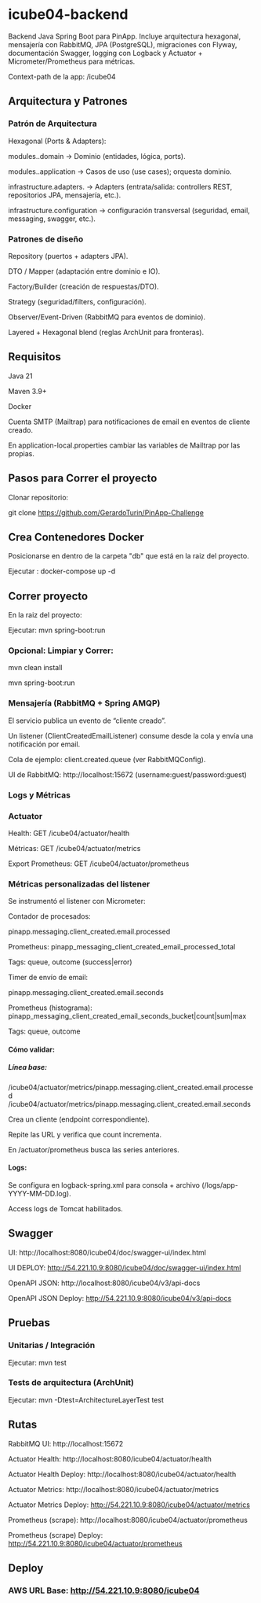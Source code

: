 # icube04-backend
Backend Java Spring Boot para PinApp.
Incluye arquitectura hexagonal, mensajería con RabbitMQ, JPA (PostgreSQL), migraciones con Flyway, documentación Swagger, logging con Logback y Actuator + Micrometer/Prometheus para métricas.

Context-path de la app: /icube04


## Arquitectura y Patrones
### Patrón de Arquitectura

Hexagonal (Ports & Adapters):

modules.<mod>.domain → Dominio (entidades, lógica, ports).

modules.<mod>.application → Casos de uso (use cases); orquesta dominio.

infrastructure.adapters.<mod> → Adapters (entrata/salida: controllers REST, repositorios JPA, mensajería, etc.).

infrastructure.configuration → configuración transversal (seguridad, email, messaging, swagger, etc.).

### Patrones de diseño
Repository (puertos + adapters JPA).

DTO / Mapper (adaptación entre dominio e IO).

Factory/Builder (creación de respuestas/DTO).

Strategy (seguridad/filters, configuración).

Observer/Event-Driven (RabbitMQ para eventos de dominio).

Layered + Hexagonal blend (reglas ArchUnit para fronteras).


## Requisitos

Java 21

Maven 3.9+

Docker

Cuenta SMTP (Mailtrap) para notificaciones de email en eventos de cliente creado.

En application-local.properties cambiar las variables de Mailtrap por las propias.



## Pasos para Correr el proyecto

Clonar repositorio:

git clone https://github.com/GerardoTurin/PinApp-Challenge


## Crea Contenedores Docker

Posicionarse en dentro de la carpeta "db" que está en la raiz del proyecto.

Ejecutar : docker-compose up -d




## Correr proyecto

En la raiz del proyecto:

Ejecutar: mvn spring-boot:run

### Opcional: Limpiar y Correr:

mvn clean install

mvn spring-boot:run


### Mensajería (RabbitMQ + Spring AMQP)

El servicio publica un evento de “cliente creado”.

Un listener (ClientCreatedEmailListener) consume desde la cola y envía una notificación por email.

Cola de ejemplo: client.created.queue (ver RabbitMQConfig).

UI de RabbitMQ: http://localhost:15672 (username:guest/password:guest)



### Logs y Métricas

### Actuator

Health: GET /icube04/actuator/health

Métricas: GET /icube04/actuator/metrics

Export Prometheus: GET /icube04/actuator/prometheus


### Métricas personalizadas del listener

Se instrumentó el listener con Micrometer:

Contador de procesados:

pinapp.messaging.client_created.email.processed

Prometheus: pinapp_messaging_client_created_email_processed_total

Tags: queue, outcome (success|error)

Timer de envío de email:

pinapp.messaging.client_created.email.seconds

Prometheus (histograma):
pinapp_messaging_client_created_email_seconds_bucket|count|sum|max

Tags: queue, outcome


#### Cómo validar:

##### Línea base:

/icube04/actuator/metrics/pinapp.messaging.client_created.email.processed
/icube04/actuator/metrics/pinapp.messaging.client_created.email.seconds


Crea un cliente (endpoint correspondiente).

Repite las URL y verifica que count incrementa.

En /actuator/prometheus busca las series anteriores.

#### Logs:

Se configura en logback-spring.xml para consola + archivo (/logs/app-YYYY-MM-DD.log).

Access logs de Tomcat habilitados.



## Swagger

UI: http://localhost:8080/icube04/doc/swagger-ui/index.html

UI DEPLOY: http://54.221.10.9:8080/icube04/doc/swagger-ui/index.html

OpenAPI JSON: http://localhost:8080/icube04/v3/api-docs

OpenAPI JSON Deploy: http://54.221.10.9:8080/icube04/v3/api-docs


## Pruebas
### Unitarias / Integración

Ejecutar: mvn test

### Tests de arquitectura (ArchUnit)

Ejecutar: mvn -Dtest=ArchitectureLayerTest test


## Rutas

RabbitMQ UI: http://localhost:15672

Actuator Health: http://localhost:8080/icube04/actuator/health

Actuator Health Deploy: http://localhost:8080/icube04/actuator/health

Actuator Metrics: http://localhost:8080/icube04/actuator/metrics

Actuator Metrics Deploy: http://54.221.10.9:8080/icube04/actuator/metrics

Prometheus (scrape): http://localhost:8080/icube04/actuator/prometheus

Prometheus (scrape) Deploy: http://54.221.10.9:8080/icube04/actuator/prometheus

## Deploy
### AWS URL Base: http://54.221.10.9:8080/icube04